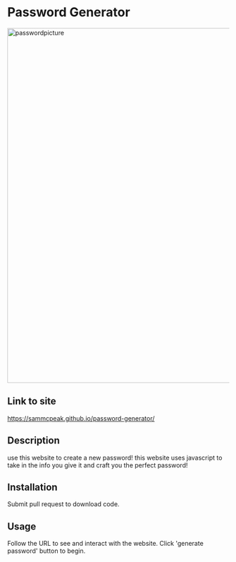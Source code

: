 # Password Generator

<img width="804" alt="passwordpicture" src="https://user-images.githubusercontent.com/97133188/157526153-99e43b01-f2c9-4f50-8a98-131d98f201e6.png">

## Link to site

https://sammcpeak.github.io/password-generator/

## Description

use this website to create a new password! this website uses javascript to take in the info you give it and craft you the perfect password! 

## Installation

Submit pull request to download code.

## Usage

Follow the URL to see and interact with the website. Click 'generate password' button to begin. 
